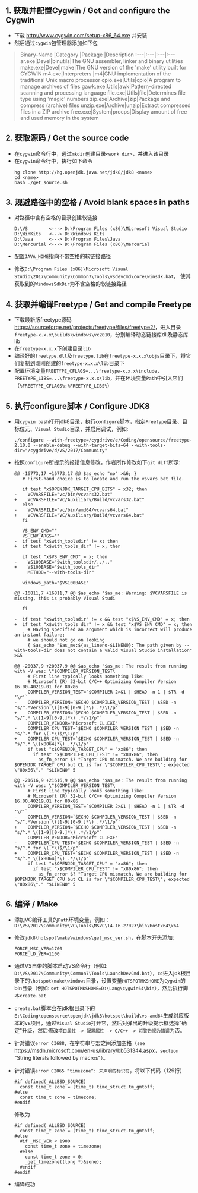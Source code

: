 ## 1. 获取并配置Cygwin / Get and configure the Cygwin
* 下载 <http://www.cygwin.com/setup-x86_64.exe> 并安装  
* 然后通过`cygwin`包管理器添加如下包  

> Binary-Name&nbsp;|Category&nbsp;|Package&nbsp;|Description
:---|:---|:---|:---
ar.exe|Devel|binutils|The GNU assembler, linker and binary utilities
make.exe|Devel|make|The GNU version of the 'make' utility built for CYGWIN
m4.exe|Interpreters&nbsp;|m4|GNU implementation of the traditional Unix macro processor
cpio.exe|Utils|cpio|A program to manage archives of files
gawk.exe|Utils|awk|Pattern-directed scanning and processing language
file.exe|Utils|file|Determines file type using 'magic' numbers
zip.exe|Archive|zip|Package and compress (archive) files
unzip.exe|Archive|unzip|Extract compressed files in a ZIP archive
free.exe|System|procps|Display amount of free and used memory in the system

## 2. 获取源码 / Get the source code
* 在`cygwin`命令行中，通过`mkdir`创建目录`<work dir>`，并进入该目录
* 在`cygwin`命令行中，执行如下命令  
	```
	hg clone http://hg.openjdk.java.net/jdk8/jdk8 <name>
	cd <name>
	bash ./get_source.sh
## 3. 规避路径中的空格 / Avoid blank spaces in paths
* 对路径中含有空格的目录创建软链接
	```
	D:\VS        <---> D:\Program Files (x86)\Microsoft Visual Studio
	D:\WinKits   <---> D:\Windows Kits
	D:\Java      <---> D:\Program Files\Java
	D:\Mercurial <---> D:\Program Files (x86)\Mercurial
	```

* 配置`JAVA_HOME`指向不带空格的软链接路径
* 修改`D:\Program Files (x86)\Microsoft Visual Studio\2017\Community\Common7\Tools\vsdevcmd\core\winsdk.bat`，
   使其获取到的`WindowsSdkDir`为不含空格的软链接路径

## 4. 获取并编译Freetype / Get and compile Freetype
* 下载最新版freetype源码 <https://sourceforge.net/projects/freetype/files/freetype2/>，进入目录`freetype-x.x.x\builds\windows\vc2010`，分别编译动态链接库dll及静态库lib
* 在`freetype-x.x.x`下创建目录`lib`
* 编译好的`freetype.dll`及`freetype.lib`在`freetype-x.x.x\objs`目录下，将它们复制到刚刚创建的`freetype-x.x.x\lib`目录下
* 配置环境变量`FREETYPE_CFLAGS=...\freetype-x.x.x\include`，`FREETYPE_LIBS=...\freetype-x.x.x\lib`，并在环境变量`Path`中引入它们（`%FREETYPE_CFLAGS%;%FREETYPE_LIBS%`）

## 5. 执行configure脚本 / Configure JDK8

* 用`cygwin bash`打开jdk8目录，执行`configure`脚本，指定`Freetype`目录、目标位元、`Visual Studio`目录，并启用调试，例如:  
	```
	./configure --with-freetype=/cygdrive/e/Coding/opensource/freetype-2.10.0 --enable-debug --with-target-bits=64 --with-tools-dir="/cygdrive/d/VS/2017/Community"
	```
	
* 按照`configure`所提示的报错信息修改，作者所作修改如下`git diff`所示:  

	```
	@@ -16773,17 +16773,17 @@ $as_echo "no" >&6; }
	   # First-hand choice is to locate and run the vsvars bat file.

	   if test "x$OPENJDK_TARGET_CPU_BITS" = x32; then
	-    VCVARSFILE="vc/bin/vcvars32.bat"
	+    VCVARSFILE="VC/Auxiliary/Build/vcvars32.bat"
	   else
	-    VCVARSFILE="vc/bin/amd64/vcvars64.bat"
	+    VCVARSFILE="VC/Auxiliary/Build/vcvars64.bat"
	   fi

	   VS_ENV_CMD=""
	   VS_ENV_ARGS=""
	-  if test "x$with_toolsdir" != x; then
	+  if test "x$with_tools_dir" != x; then

	   if test "x$VS_ENV_CMD" = x; then
	-    VS100BASE="$with_toolsdir/../.."
	+    VS100BASE="$with_tools_dir"
		 METHOD="--with-tools-dir"

	   windows_path="$VS100BASE"
	```
	```
	@@ -16811,7 +16811,7 @@ $as_echo "$as_me: Warning: $VCVARSFILE is missing, this is probably Visual Studi

	   fi

	-  if test "x$with_toolsdir" != x && test "x$VS_ENV_CMD" = x; then
	+  if test "x$with_tools_dir" != x && test "x$VS_ENV_CMD" = x; then
		 # Having specified an argument which is incorrect will produce an instant failure;
		 # we should not go on looking
		 { $as_echo "$as_me:${as_lineno-$LINENO}: The path given by --with-tools-dir does not contain a valid Visual Studio installation" >&5
	```
	```
	@@ -20037,9 +20037,9 @@ $as_echo "$as_me: The result from running with -V was: \"$COMPILER_VERSION_TEST\
		 # First line typically looks something like:
		 # Microsoft (R) 32-bit C/C++ Optimizing Compiler Version 16.00.40219.01 for 80x86
		 COMPILER_VERSION_TEST=`$COMPILER 2>&1 | $HEAD -n 1 | $TR -d '\r'`
	-    COMPILER_VERSION=`$ECHO $COMPILER_VERSION_TEST | $SED -n "s/^.*Version \([1-9][0-9.]*\) .*/\1/p"`
	+    COMPILER_VERSION=`$ECHO $COMPILER_VERSION_TEST | $SED -n "s/^.* \([1-9][0-9.]*\) .*/\1/p"`
		 COMPILER_VENDOR="Microsoft CL.EXE"
	-    COMPILER_CPU_TEST=`$ECHO $COMPILER_VERSION_TEST | $SED -n "s/^.* for \(.*\)$/\1/p"`
	+    COMPILER_CPU_TEST=`$ECHO $COMPILER_VERSION_TEST | $SED -n "s/^.* \([x8064]*\) .*/\1/p"`
		 if test "x$OPENJDK_TARGET_CPU" = "xx86"; then
		   if test "x$COMPILER_CPU_TEST" != "x80x86"; then
			 as_fn_error $? "Target CPU mismatch. We are building for $OPENJDK_TARGET_CPU but CL is for \"$COMPILER_CPU_TEST\"; expected \"80x86\"." "$LINENO" 5
	```
	```
	@@ -21616,9 +21616,9 @@ $as_echo "$as_me: The result from running with -V was: \"$COMPILER_VERSION_TEST\
		 # First line typically looks something like:
		 # Microsoft (R) 32-bit C/C++ Optimizing Compiler Version 16.00.40219.01 for 80x86
		 COMPILER_VERSION_TEST=`$COMPILER 2>&1 | $HEAD -n 1 | $TR -d '\r'`
	-    COMPILER_VERSION=`$ECHO $COMPILER_VERSION_TEST | $SED -n "s/^.*Version \([1-9][0-9.]*\) .*/\1/p"`
	+    COMPILER_VERSION=`$ECHO $COMPILER_VERSION_TEST | $SED -n "s/^.* \([1-9][0-9.]*\) .*/\1/p"`
		 COMPILER_VENDOR="Microsoft CL.EXE"
	-    COMPILER_CPU_TEST=`$ECHO $COMPILER_VERSION_TEST | $SED -n "s/^.* for \(.*\)$/\1/p"`
	+    COMPILER_CPU_TEST=`$ECHO $COMPILER_VERSION_TEST | $SED -n "s/^.* \([x8064]*\) .*/\1/p"`
		 if test "x$OPENJDK_TARGET_CPU" = "xx86"; then
		   if test "x$COMPILER_CPU_TEST" != "x80x86"; then
			 as_fn_error $? "Target CPU mismatch. We are building for $OPENJDK_TARGET_CPU but CL is for \"$COMPILER_CPU_TEST\"; expected \"80x86\"." "$LINENO" 5
	```
## 6. 编译 / Make

* 添加VC编译工具的`Path`环境变量，例如：  
`D:\VS\2017\Community\VC\Tools\MSVC\14.16.27023\bin\Hostx64\x64`
* 修改`jdk8\hotspot\make\windows\get_msc_ver.sh`，在脚本开头添加:  
	```
	FORCE_MSC_VER=1700
	FORCE_LD_VER=1100
	```
* 通过VS自带的脚本启动VS命令行（例如: `D:\VS\2017\Community\Common7\Tools\LaunchDevCmd.bat`），`cd`进入jdk根目录下的`\hotspot\make\windows`目录，设置变量`HOTSPOTMKSHOME`为`Cygwin`的bin目录（例如: `set HOTSPOTMKSHOME=D:\Lang\cygwin64\bin`），然后执行脚本`create.bat`
* `create.bat`脚本会在jdk根目录下的`E:\Coding\opensource\openjdk\jdk8\hotspot\build\vs-amd64`生成对应版本的vs项目，通过`Visual Studio`打开它，然后对弹出的升级提示框选择"确定"升级，然后修改`项目属性 -> 配置属性 -> C/C++ -> 将警告视为错误`为否。

* 针对错误`error C3688`，在字符串与宏之间添加空格（`see` <https://msdn.microsoft.com/en-us/library/bb531344.aspx>，`section` "String literals followed by macros"）。

* 针对错误`error C2065 “timezone”: 未声明的标识符`，将以下代码（129行）
	```
	#if defined(_ALLBSD_SOURCE)
	  const time_t zone = (time_t) time_struct.tm_gmtoff;
	#else
	  const time_t zone = timezone;
	#endif
	```
	修改为
	```
	#if defined(_ALLBSD_SOURCE)
	  const time_t zone = (time_t) time_struct.tm_gmtoff;
	#else
	  #if _MSC_VER < 1900
		const time_t zone = timezone;
	  #else
		const time_t zone = 0;
		_get_timezone((long *)&zone);
	  #endif
	#endif
	```
	
* 编译成功
